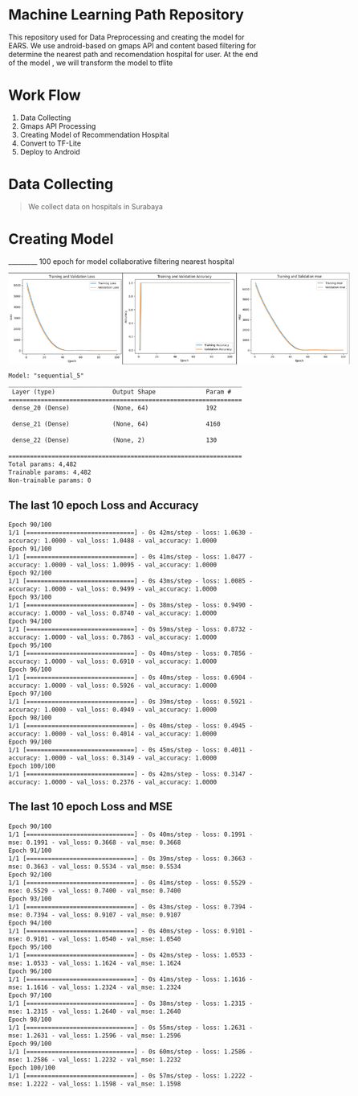 # Machine Learning Path Repository 
This repository used for Data Preprocessing and creating the model for EARS. We use android-based on gmaps API and content based filtering for determine the nearest path and recomendation hospital for user. At the end of the model , we will transform the model to tflite
# Work Flow 
1. Data Collecting 
2. Gmaps API Processing
3. Creating Model of Recommendation Hospital 
4. Convert to TF-Lite
5. Deploy to Android 
# Data Collecting
> We collect data on hospitals in Surabaya
# Creating Model 
_________ 100 epoch for model collaborative filtering nearest hospital
<div align="center" style="display:flex;">
<img style="width:45%" src="./../assets/loss.png">
<img style="width:45%" src="./../assets/accuracy.png">
<img style="width:45%" src="./../assets/mse.png">
</div>

```
Model: "sequential_5"
_________________________________________________________________
 Layer (type)                Output Shape              Param #   
=================================================================
 dense_20 (Dense)            (None, 64)                192       
                                                                 
 dense_21 (Dense)            (None, 64)                4160      
                                                                 
 dense_22 (Dense)            (None, 2)                 130       
                                                                 
=================================================================
Total params: 4,482
Trainable params: 4,482
Non-trainable params: 0
```

## The last 10 epoch Loss and Accuracy
```
Epoch 90/100
1/1 [==============================] - 0s 42ms/step - loss: 1.0630 - accuracy: 1.0000 - val_loss: 1.0488 - val_accuracy: 1.0000
Epoch 91/100
1/1 [==============================] - 0s 41ms/step - loss: 1.0477 - accuracy: 1.0000 - val_loss: 1.0095 - val_accuracy: 1.0000
Epoch 92/100
1/1 [==============================] - 0s 43ms/step - loss: 1.0085 - accuracy: 1.0000 - val_loss: 0.9499 - val_accuracy: 1.0000
Epoch 93/100
1/1 [==============================] - 0s 38ms/step - loss: 0.9490 - accuracy: 1.0000 - val_loss: 0.8740 - val_accuracy: 1.0000
Epoch 94/100
1/1 [==============================] - 0s 59ms/step - loss: 0.8732 - accuracy: 1.0000 - val_loss: 0.7863 - val_accuracy: 1.0000
Epoch 95/100
1/1 [==============================] - 0s 40ms/step - loss: 0.7856 - accuracy: 1.0000 - val_loss: 0.6910 - val_accuracy: 1.0000
Epoch 96/100
1/1 [==============================] - 0s 40ms/step - loss: 0.6904 - accuracy: 1.0000 - val_loss: 0.5926 - val_accuracy: 1.0000
Epoch 97/100
1/1 [==============================] - 0s 39ms/step - loss: 0.5921 - accuracy: 1.0000 - val_loss: 0.4949 - val_accuracy: 1.0000
Epoch 98/100
1/1 [==============================] - 0s 40ms/step - loss: 0.4945 - accuracy: 1.0000 - val_loss: 0.4014 - val_accuracy: 1.0000
Epoch 99/100
1/1 [==============================] - 0s 45ms/step - loss: 0.4011 - accuracy: 1.0000 - val_loss: 0.3149 - val_accuracy: 1.0000
Epoch 100/100
1/1 [==============================] - 0s 42ms/step - loss: 0.3147 - accuracy: 1.0000 - val_loss: 0.2376 - val_accuracy: 1.0000
```

## The last 10 epoch Loss and MSE
```
Epoch 90/100
1/1 [==============================] - 0s 40ms/step - loss: 0.1991 - mse: 0.1991 - val_loss: 0.3668 - val_mse: 0.3668
Epoch 91/100
1/1 [==============================] - 0s 39ms/step - loss: 0.3663 - mse: 0.3663 - val_loss: 0.5534 - val_mse: 0.5534
Epoch 92/100
1/1 [==============================] - 0s 41ms/step - loss: 0.5529 - mse: 0.5529 - val_loss: 0.7400 - val_mse: 0.7400
Epoch 93/100
1/1 [==============================] - 0s 43ms/step - loss: 0.7394 - mse: 0.7394 - val_loss: 0.9107 - val_mse: 0.9107
Epoch 94/100
1/1 [==============================] - 0s 40ms/step - loss: 0.9101 - mse: 0.9101 - val_loss: 1.0540 - val_mse: 1.0540
Epoch 95/100
1/1 [==============================] - 0s 42ms/step - loss: 1.0533 - mse: 1.0533 - val_loss: 1.1624 - val_mse: 1.1624
Epoch 96/100
1/1 [==============================] - 0s 41ms/step - loss: 1.1616 - mse: 1.1616 - val_loss: 1.2324 - val_mse: 1.2324
Epoch 97/100
1/1 [==============================] - 0s 38ms/step - loss: 1.2315 - mse: 1.2315 - val_loss: 1.2640 - val_mse: 1.2640
Epoch 98/100
1/1 [==============================] - 0s 55ms/step - loss: 1.2631 - mse: 1.2631 - val_loss: 1.2596 - val_mse: 1.2596
Epoch 99/100
1/1 [==============================] - 0s 60ms/step - loss: 1.2586 - mse: 1.2586 - val_loss: 1.2232 - val_mse: 1.2232
Epoch 100/100
1/1 [==============================] - 0s 57ms/step - loss: 1.2222 - mse: 1.2222 - val_loss: 1.1598 - val_mse: 1.1598
```


